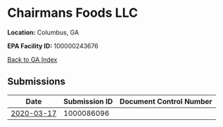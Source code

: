 # Chairmans Foods LLC

**Location:** Columbus, GA

**EPA Facility ID:** 100000243676

[Back to GA Index](../../index.md)

## Submissions

| Date | Submission ID | Document Control Number |
|------|--------------|-------------------------|
| [2020-03-17](submissions/1000086096.md) | 1000086096 |  |

